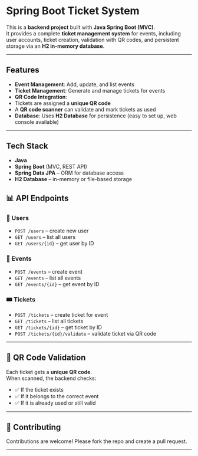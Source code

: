 # Spring Boot Ticket System

This is a **backend project** built with **Java Spring Boot (MVC)**.  
It provides a complete **ticket management system** for events, including user accounts, ticket creation, validation with QR codes, and persistent storage via an **H2 in-memory database**.

---

## Features
-  **Event Management**: Add, update, and list events
-  **Ticket Management**: Generate and manage tickets for events
-  **QR Code Integration**:  
  - Tickets are assigned a **unique QR code**  
  - A **QR code scanner** can validate and mark tickets as used
-  **Database**: Uses **H2 Database** for persistence (easy to set up, web console available)

---

##  Tech Stack
- **Java**
- **Spring Boot** (MVC, REST API)
- **Spring Data JPA** – ORM for database access
- **H2 Database** – in-memory or file-based storage


## 📊 API Endpoints

### 👤 Users
- `POST /users` – create new user  
- `GET /users` – list all users  
- `GET /users/{id}` – get user by ID  

### 🎉 Events
- `POST /events` – create event  
- `GET /events` – list all events  
- `GET /events/{id}` – get event by ID  

### 🎟️ Tickets
- `POST /tickets` – create ticket for event  
- `GET /tickets` – list all tickets  
- `GET /tickets/{id}` – get ticket by ID  
- `POST /tickets/{id}/validate` – validate ticket via QR code  

---

## 📱 QR Code Validation
Each ticket gets a **unique QR code**.  
When scanned, the backend checks:
- ✅ If the ticket exists  
- ✅ If it belongs to the correct event  
- ✅ If it is already used or still valid  

---

## 🤝 Contributing
Contributions are welcome! Please fork the repo and create a pull request.

---
